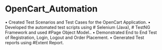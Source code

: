 # OpenCart_Automation
•	Created Test Scenarios and Test Cases for the OpenCart Application.
•	Developed the automated test scripts using # Selenium (Java), # TestNG Framework and used #Page Object Model..
•	Demonstrated End to End Test of Registration, Login, Logout and Order Placement.
•	Generated Test reports using #Extent Report.
